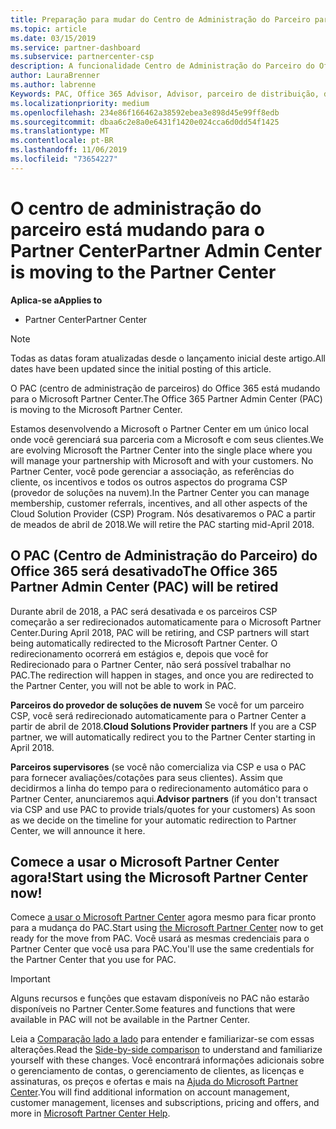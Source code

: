 ```yaml
---
title: Preparação para mudar do Centro de Administração do Parceiro para o Partner Center | Partner Center
ms.topic: article
ms.date: 03/15/2019
ms.service: partner-dashboard
ms.subservice: partnercenter-csp
description: A funcionalidade Centro de Administração do Parceiro do Office 365 está mudando para o Partner Center.
author: LauraBrenner
ms.author: labrenne
Keywords: PAC, Office 365 Advisor, Advisor, parceiro de distribuição, desativação de PAC, PAC
ms.localizationpriority: medium
ms.openlocfilehash: 234e86f166462a38592ebea3e898d45e99ff8edb
ms.sourcegitcommit: dbaa6c2e8a0e6431f1420e024cca6d0dd54f1425
ms.translationtype: MT
ms.contentlocale: pt-BR
ms.lasthandoff: 11/06/2019
ms.locfileid: "73654227"
---
```

# <a name="partner-admin-center-is-moving-to-the-partner-center"></a><span data-ttu-id="e8b44-104">O centro de administração do parceiro está mudando para o Partner Center</span><span class="sxs-lookup"><span data-stu-id="e8b44-104">Partner Admin Center is moving to the Partner Center</span></span>

<span data-ttu-id="e8b44-105">**Aplica-se a**</span><span class="sxs-lookup"><span data-stu-id="e8b44-105">**Applies to**</span></span>

-  <span data-ttu-id="e8b44-106">Partner Center</span><span class="sxs-lookup"><span data-stu-id="e8b44-106">Partner Center</span></span>

> [!NOTE]  
>  <span data-ttu-id="e8b44-107">Todas as datas foram atualizadas desde o lançamento inicial deste artigo.</span><span class="sxs-lookup"><span data-stu-id="e8b44-107">All dates have been updated since the initial posting of this article.</span></span>

<span data-ttu-id="e8b44-108">O PAC (centro de administração de parceiros) do Office 365 está mudando para o Microsoft Partner Center.</span><span class="sxs-lookup"><span data-stu-id="e8b44-108">The Office 365 Partner Admin Center (PAC) is moving to the Microsoft Partner Center.</span></span>

<span data-ttu-id="e8b44-109">Estamos desenvolvendo a Microsoft o Partner Center em um único local onde você gerenciará sua parceria com a Microsoft e com seus clientes.</span><span class="sxs-lookup"><span data-stu-id="e8b44-109">We are evolving Microsoft the Partner Center into the single place where you will manage your partnership with Microsoft and with your customers.</span></span> <span data-ttu-id="e8b44-110">No Partner Center, você pode gerenciar a associação, as referências do cliente, os incentivos e todos os outros aspectos do programa CSP (provedor de soluções na nuvem).</span><span class="sxs-lookup"><span data-stu-id="e8b44-110">In the Partner Center you can manage membership, customer referrals, incentives, and all other aspects of the Cloud Solution Provider (CSP) Program.</span></span> <span data-ttu-id="e8b44-111">Nós desativaremos o PAC a partir de meados de abril de 2018.</span><span class="sxs-lookup"><span data-stu-id="e8b44-111">We will retire the PAC starting mid-April 2018.</span></span>

## <a name="the-office-365-partner-admin-center-pac-will-be-retired"></a><span data-ttu-id="e8b44-112">O PAC (Centro de Administração do Parceiro) do Office 365 será desativado</span><span class="sxs-lookup"><span data-stu-id="e8b44-112">The Office 365 Partner Admin Center (PAC) will be retired</span></span>

<span data-ttu-id="e8b44-113">Durante abril de 2018, a PAC será desativada e os parceiros CSP começarão a ser redirecionados automaticamente para o Microsoft Partner Center.</span><span class="sxs-lookup"><span data-stu-id="e8b44-113">During April 2018, PAC will be retiring, and CSP partners will start being automatically redirected to the Microsoft Partner Center.</span></span> <span data-ttu-id="e8b44-114">O redirecionamento ocorrerá em estágios e, depois que você for Redirecionado para o Partner Center, não será possível trabalhar no PAC.</span><span class="sxs-lookup"><span data-stu-id="e8b44-114">The redirection will happen in stages, and once you are redirected to the Partner Center, you will not be able to work in PAC.</span></span> 

<span data-ttu-id="e8b44-115">**Parceiros do provedor de soluções de nuvem** Se você for um parceiro CSP, você será redirecionado automaticamente para o Partner Center a partir de abril de 2018.</span><span class="sxs-lookup"><span data-stu-id="e8b44-115">**Cloud Solutions Provider partners** If you are a CSP partner, we will automatically redirect you to the Partner Center starting in April 2018.</span></span> 

<span data-ttu-id="e8b44-116">**Parceiros supervisores** (se você não comercializa via CSP e usa o PAC para fornecer avaliações/cotações para seus clientes). Assim que decidirmos a linha do tempo para o redirecionamento automático para o Partner Center, anunciaremos aqui.</span><span class="sxs-lookup"><span data-stu-id="e8b44-116">**Advisor partners** (if you don't transact via CSP and use PAC to provide trials/quotes for your customers) As soon as we decide on the timeline for your automatic redirection to Partner Center, we will announce it here.</span></span> 


## <a name="start-using-the-microsoft-partner-center-now"></a><span data-ttu-id="e8b44-117">Comece a usar o Microsoft Partner Center agora!</span><span class="sxs-lookup"><span data-stu-id="e8b44-117">Start using the Microsoft Partner Center now!</span></span>

<span data-ttu-id="e8b44-118">Comece [a usar o Microsoft Partner Center](https://partnercenter.microsoft.com/) agora mesmo para ficar pronto para a mudança do PAC.</span><span class="sxs-lookup"><span data-stu-id="e8b44-118">Start using [the Microsoft Partner Center](https://partnercenter.microsoft.com/)  now to get ready for the move from PAC.</span></span>  <span data-ttu-id="e8b44-119">Você usará as mesmas credenciais para o Partner Center que você usa para PAC.</span><span class="sxs-lookup"><span data-stu-id="e8b44-119">You'll use the same credentials for the Partner Center that you use for PAC.</span></span> 

> [!IMPORTANT]  
> <span data-ttu-id="e8b44-120">Alguns recursos e funções que estavam disponíveis no PAC não estarão disponíveis no Partner Center.</span><span class="sxs-lookup"><span data-stu-id="e8b44-120">Some features and functions that were available in PAC will not be available in the Partner Center.</span></span>

 <span data-ttu-id="e8b44-121">Leia a [Comparação lado a lado](moving-from-pac-to-pc.md) para entender e familiarizar-se com essas alterações.</span><span class="sxs-lookup"><span data-stu-id="e8b44-121">Read the [Side-by-side comparison](moving-from-pac-to-pc.md) to understand and familiarize yourself with these changes.</span></span>  <span data-ttu-id="e8b44-122">Você encontrará informações adicionais sobre o gerenciamento de contas, o gerenciamento de clientes, as licenças e assinaturas, os preços e ofertas e mais na [Ajuda do Microsoft Partner Center](https://partnercenter.microsoft.com/partner/help).</span><span class="sxs-lookup"><span data-stu-id="e8b44-122">You will find additional information on account management, customer management, licenses and subscriptions, pricing and offers, and more in [Microsoft Partner Center Help](https://partnercenter.microsoft.com/partner/help).</span></span>

 